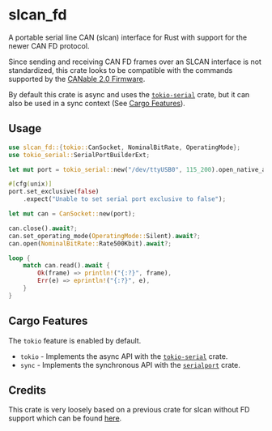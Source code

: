 # slcan_fd

A portable serial line CAN (slcan) interface for Rust with support for the newer CAN FD protocol.

Since sending and receiving CAN FD frames over an SLCAN interface is not standardized, this crate looks to be compatible with the commands supported by the [CANable 2.0 Firmware](https://github.com/normaldotcom/canable2-fw).

By default this crate is async and uses the [`tokio-serial`](https://github.com/berkowski/tokio-serial) crate, but it can also be used in a sync context (See [Cargo Features](#cargo-features)).

## Usage

```rust
use slcan_fd::{tokio::CanSocket, NominalBitRate, OperatingMode};
use tokio_serial::SerialPortBuilderExt;

let mut port = tokio_serial::new("/dev/ttyUSB0", 115_200).open_native_async()?;

#[cfg(unix)]
port.set_exclusive(false)
    .expect("Unable to set serial port exclusive to false");

let mut can = CanSocket::new(port);

can.close().await?;
can.set_operating_mode(OperatingMode::Silent).await?;
can.open(NominalBitRate::Rate500Kbit).await?;

loop {
    match can.read().await {
        Ok(frame) => println!("{:?}", frame),
        Err(e) => eprintln!("{:?}", e),
    }
}
```

## Cargo Features

The `tokio` feature is enabled by default.

- `tokio` - Implements the async API with the [`tokio-serial`](https://github.com/berkowski/tokio-serial) crate.
- `sync` - Implements the synchronous API with the [`serialport`](https://github.com/serialport/serialport-rs) crate.

## Credits

This crate is very loosely based on a previous crate for slcan without FD support which can be found [here](https://github.com/jmaygarden/slcan).
